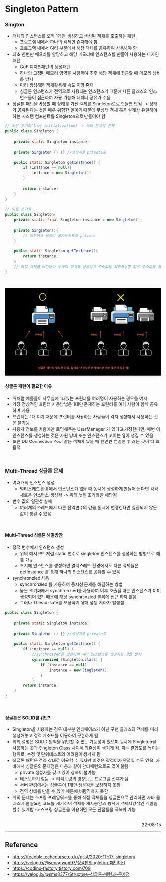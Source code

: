 # Singleton Pattern

### Sington
- 객체의 인스턴스를 오직 1개만 생성하고 생성된 객체를 호출하는 패턴
    - 프로그램 내에서 하나의 객체만 존재해야 함
    - 프로그램 내에서 여러 부분에서 해당 객체를 공유하여 사용해야 함
- 최초 한번만 메모리를 할당하고 해당 메모리에 인스턴스를 만들어 사용하는 디자인 패턴
    - GoF 디자인패턴의 생성패턴
    - 하나의 고정된 메모리 영역을 사용하여 추후 해당 객체에 접근할 때 메모리 낭비를 방지
    - 미리 생성해둔 객체활용해 속도 이점 존재
    - 싱글톤 인스턴스가 전역으로 사용되는 인스턴스기 때문에 다른 클래스의 인스턴스들이 접근하여 사용 가능해 데이터 공유가 쉬움
- 싱글톤 패턴을 사용할 때 상태를 가진 객체를 Singleton으로 만들면 안됨 -> 상태가 공유된다는 것은 매우 위험한 일이기 때문에 무상태 객체 혹은 설계상 유일해야 하는 시스템 컴포넌트를 Singleton으로 만들어야 함

```java
// 늦은 초기화(lazy initialization) -> 아래 문제점 존재
public class Singleton {

    private static Singleton instance;
	
    private Singleton () {} //생성자를 private로
	
    public static Singleton getInstance() {
        if (instance == null){
            instance = new Singleton();
        }    
        
        return instance;
    }
}

// 이른 초기화
public class Singleton{
    private static final Singleton instance = new Singleton();

    private Singleton(){
        // 외부에서 생성이 불가능하도록 private
    }

    public static Singleton getInstance(){
        return instance;
    }
    // 해당 객체를 리턴받아 두개의 객체를 생성하고 주소값을 확인해보면 같은 주소값을 출력함
}
```

<br>

![Singleton Print](./img/Sington_print.png)
#### 싱글톤 패턴이 필요한 이유
- 위처럼 예를들어 사무실에 1대있는 프린터를 여러명이 사용하는 경우를 예시
- 가장 정상적인 프린터 사용방법은 1대만 존재하는 프린터를 여러 사람이 함께 공유하며 사용
- 프린터는 1대 이기 때문에 프린터를 사용하는 사람들이 각자 생성해서 사용하는 것은 불가능
- 사용자 정보를 처음에만 로딩해주는 UserManager 가 있다고 가정한다면, 매번 이 인스턴스를 생성하는 것은 자원 낭비 또는 인스턴스가 꼬이는 일이 생길 수 있음
- 또한 DB Connection Pool 같은 객체가 있을 때 한번만 연결한 후 끊는 것이 더 효율적


<br>

### Multi-Thread 싱글톤 문제
- 여러개의 인스턴스 생성
    - 멀티스레드 환경에서 인스턴스가 없을 때 동시에 생성하게 만들어 둔다면 각각 새로운 인스턴스 생성됨 -> 위의 늦은 초기화만 해당됨
- 변수 값의 일관성 실패
    - 여러개의 스레드에서 다른 전역변수의 값을 동시에 변경한다면 일관되지 않은 값이 생길 수 있음

<br>

#### Multi-Thread 싱글톤 해결방안 
- 정적 변수에서 인스턴스 생성
    - 위의 예시코드 처럼 static 변수로 singleton 인스턴스를 생성하는 방법으로 해결 가능
    - 초기에 인스턴스를 생성하면 멀티스레드 환경에서도 다른 객체들은 getInstance 를 통해 하나의 인스턴스를 공유할 수 있음
- synchronzied 사용
    - synchronzied 를 사용하여 동시성 문제를 해결하는 방법
    - 늦은 초기화에서 synchronzied를 사용하여 이후 호출될 때는 인스턴스가 이미 생성되어 있기 때문에 해당 synchronzied 블록에 접근 하지 않음 
    - 그러나 Thread-safe를 보장하기 위해 성능 저하가 발생함
```java
public class Singleton {

    private static Singleton instance;
	
    private Singleton () {} //생성자를 private로

    public static Singleton getInstance() {
        if (instance == null) {
            //synchroized를 활용하여 여러 인스턴스를 생성하는 것을 방지
            synchronized (Singleton.class) {
                if (instance == null)
                    instance = new Singleton();
                }
            }
        return instance;
    }
}
```

<br>

#### 싱글톤은 SOLID를 위반?
- Singleton을 사용하는 경우 대부분 인터페이스가 아닌 구현 클래스의 객체를 미리 생성해놓고 정적 메소드를 이용하여 구현하게 됨 
- 위의 설명은 SOLID 원칙을 위반할 수 있는 가능성이 있으며 동시에 Singleton을 사용하는 곳과 Singleton Class 사이에 의존성이 생기게 됨. 이는 결합도를 높이는 행위로, 수정 및 단위테스트의 어려움이 생기게 됨
- 싱글톤 패턴은 전역 상태로 이용할 수 있지만 이것은 장점이자 단점일 수도 있음. 자바에서 싱글톤의 문제점은 다음과 같아 안티패턴으로도 많이 불림
    - private 생성자를 갖고 있어 상속이 불가능
    - 테스트하기 힘듬 -> 리펙토링의 영향도는 프로그램 전체가 됨
    - 서버 환경에서는 싱글톤이 1개만 생성됨을 보장하지 못함
    - 전역 상태를 만들 수 있기 때문에 바람직하지 못함
- 위의 문제는 스프링 프레임워크를 통해 직접 객체들을 싱글톤으로 관리하면 자바 클래스에 불필요한 코드를 제거하여 객체를 재사용함과 동시에 객체지향적인 개발을 할수 있게함 -> 스프링 싱글톤을 이용하면 모든 단점들을 극복이 가능


<br>


<div style="text-align: right">22-08-15</div>

-------

## Reference
- https://tecoble.techcourse.co.kr/post/2020-11-07-singleton/
- https://velog.io/@seongwon97/싱글톤Singleton-패턴이란
- https://coding-factory.tistory.com/709
- https://velog.io/@sms8377/Structure-싱글톤-패턴과-문제점